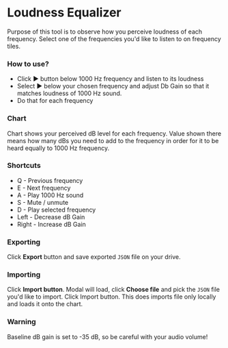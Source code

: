 # Loudness Equalizer

Purpose of this tool is to observe how you perceive loudness of each frequency. Select one of the frequencies you'd like to listen to on frequency tiles. 

### How to use?
- Click **▶️** button below 1000 Hz frequency and listen to its loudness
- Select **▶️** below your chosen frequency and adjust Db Gain so that it matches loudness of 1000 Hz sound.
- Do that for each frequency

### Chart
Chart shows your perceived dB level for each frequency. Value shown there means how many dBs you need to add to the frequency in order for it to be heard equally to 1000 Hz frequency.

### Shortcuts
- Q - Previous frequency <br/>
- E - Next frequency <br />
- A - Play 1000 Hz sound <br />
- S - Mute / unmute <br />
- D - Play selected frequency <br />
- Left - Decrease dB Gain <br />
- Right - Increase dB Gain <br />

### Exporting
Click **Export** button and save exported `JSON` file on your drive.

### Importing
Click **Import button**. Modal will load, click **Choose file** and pick the `JSON` file you'd like to import. Click Import button. This does imports file only locally and loads it onto the chart.

### Warning
Baseline dB gain is set to -35 dB, so be careful with your audio volume!
